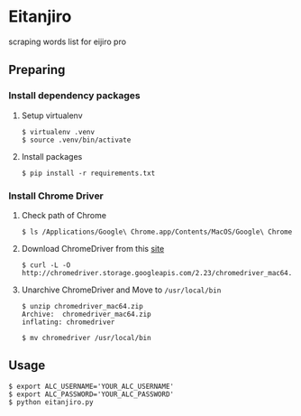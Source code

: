 # Eitanjiro

scraping words list for eijiro pro

## Preparing

### Install dependency packages

1. Setup virtualenv
   ```
   $ virtualenv .venv
   $ source .venv/bin/activate
   ```

2. Install packages
   ```
   $ pip install -r requirements.txt
   ```

### Install Chrome Driver

1. Check path of Chrome
   ```
   $ ls /Applications/Google\ Chrome.app/Contents/MacOS/Google\ Chrome
   ```
   
2. Download ChromeDriver from this [site][0]
   ```
   $ curl -L -O http://chromedriver.storage.googleapis.com/2.23/chromedriver_mac64.zip
   ```
   
3. Unarchive ChromeDriver and Move to `/usr/local/bin`
   ```
   $ unzip chromedriver_mac64.zip
   Archive:  chromedriver_mac64.zip
   inflating: chromedriver
   
   $ mv chromedriver /usr/local/bin
   ```


## Usage

```
$ export ALC_USERNAME='YOUR_ALC_USERNAME'
$ export ALC_PASSWORD='YOUR_ALC_PASSWORD'
$ python eitanjiro.py
```

[0]: https://sites.google.com/a/chromium.org/chromedriver/downloads
